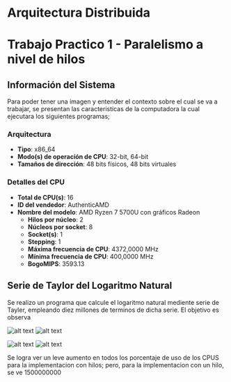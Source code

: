 # Arquitectura Distribuida

# Trabajo Practico 1 - Paralelismo a nivel de hilos

## Información del Sistema

Para poder tener una imagen y entender el contexto sobre el cual se va a trabajar, se presentan las caracteristicas de la computadora la cual ejecutara los siguientes programas;

### Arquitectura

- **Tipo**: x86_64
- **Modo(s) de operación de CPU**: 32-bit, 64-bit
- **Tamaños de dirección**: 48 bits físicos, 48 bits virtuales

### Detalles del CPU

- **Total de CPU(s)**: 16
- **ID del vendedor**: AuthenticAMD
- **Nombre del modelo**: AMD Ryzen 7 5700U con gráficos Radeon
  - **Hilos por núcleo**: 2
  - **Núcleos por socket**: 8
  - **Socket(s)**: 1
  - **Stepping**: 1
  - **Máxima frecuencia de CPU**: 4372,0000 MHz
  - **Mínima frecuencia de CPU**: 400,0000 MHz
  - **BogoMIPS**: 3593.13

## Serie de Taylor del Logaritmo Natural

Se realizo un programa que calcule el logaritmo natural mediente serie de Tayler, empleando diez millones de terminos de dicha serie. El objetivo es observa

![alt text](ej1-h1-2.png)
![alt text](ej1-h1.png)

![alt text](ej1-h20-2.png)
![alt text](ej1-h20.png)

Se logra ver un leve aumento en todos los porcentaje de uso de los CPUS para la implementacion con hilos; pero, para la implementacion con un hilo, se ve
1500000000
